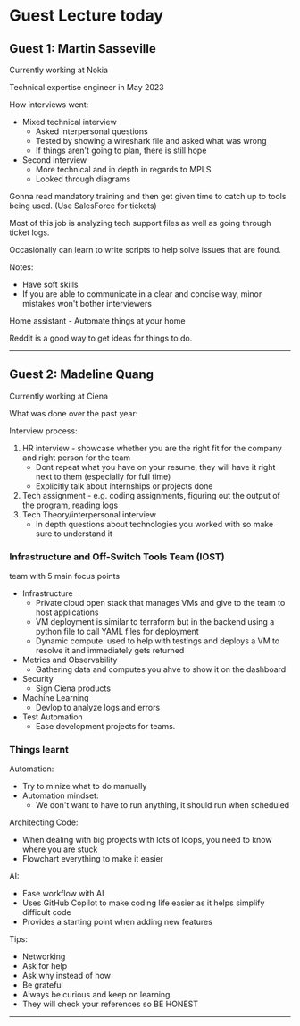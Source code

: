 # Guest Lecture today


## Guest 1: Martin Sasseville
Currently working at Nokia 

Technical expertise engineer in May 2023

How interviews went:
- Mixed technical interview 
  - Asked interpersonal questions 
  - Tested by showing a wireshark file and asked what was wrong
  - If things aren't going to plan, there is still hope
- Second interview
  - More technical and in depth in regards to MPLS
  - Looked through diagrams

Gonna read mandatory training and then get given time to catch up to tools being used. (Use SalesForce for tickets)

Most of this job is analyzing tech support files as well as going through ticket logs.

Occasionally can learn to write scripts to help solve issues that are found.

Notes:
- Have soft skills
- If you are able to communicate in a clear and concise way, minor mistakes won't bother interviewers


Home assistant - Automate things at your home

Reddit is a good way to get ideas for things to do.

----

## Guest 2: Madeline Quang
Currently working at Ciena

What was done over the past year:

Interview process:
1. HR interview - showcase whether you are the right fit for the company and right person for the team 
   - Dont repeat what you have on your resume, they will have it right next to them (especially for full time)
   - Explicitly talk about internships or projects done
2. Tech assignment - e.g. coding assignments, figuring out the output of the program, reading logs
3. Tech Theory/interpersonal interview
   - In depth questions about technologies you worked with so make sure to understand it

### Infrastructure and Off-Switch Tools Team (IOST)
team with 5 main focus points
- Infrastructure
  - Private cloud open stack that manages VMs and give to the team to host applications
  - VM deployment is similar to terraform but in the backend using a python file to call YAML files for deployment
  - Dynamic compute: used to help with testings and deploys a VM to resolve it and immediately gets returned
- Metrics and Observability
  - Gathering data and computes you ahve to show it on the dashboard
- Security
  - Sign Ciena products
- Machine Learning
  - Devlop to analyze logs and errors
- Test Automation
  - Ease development projects for teams.

### Things learnt

Automation:
- Try to minize what to do manually
- Automation mindset:
  - We don't want to have to run anything, it should run when scheduled

Architecting Code:
- When dealing with big projects with lots of loops, you need to know where you are stuck
- Flowchart everything to make it easier

AI:
- Ease workflow with AI
- Uses GitHub Copilot to make coding life easier as it helps simplify difficult code
- Provides a starting point when adding new features

Tips:
- Networking
- Ask for help
- Ask why instead of how
- Be grateful
- Always be curious and keep on learning
- They will check your references so BE HONEST

----
